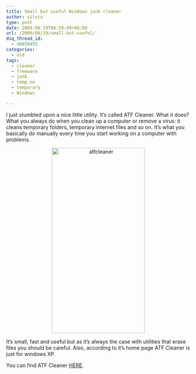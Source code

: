```yaml
---
title: Small but useful Windows junk cleaner
author: silviu
type: post
date: 2009-08-19T08:59:49+00:00
url: /2009/08/19/small-but-useful/
dsq_thread_id:
  - 48858455
categories:
  - old
tags:
  - cleaner
  - freeware
  - junk
  - temp_on
  - temporary
  - Windows

---
```

I just stumbled upon a nice little utility. It&#8217;s called ATF Cleaner. What it does? What you always do when you clean up a computer or remove a virus: it cleans temporary folders, temporary internet files and so on. It&#8217;s what you basically do manually every time you start working on a computer with problems.

<p style="text-align: center">
  <a href="http://blog.silviuvulcan.ro/wp-content/uploads/sites/2/2009/08/atfcleaner.jpg"><img decoding="async" loading="lazy" class="aligncenter size-full wp-image-436" title="atfcleaner" src="http://blog.silviuvulcan.ro/wp-content/uploads/sites/2/2009/08/atfcleaner.jpg" alt="atfcleaner" width="254" height="508" /></a>
</p>

It&#8217;s small, fast and useful but as it&#8217;s always the case with utilities that erase files you should be careful. Also, according to it&#8217;s home page ATF Cleaner is just for windows XP.

You can find ATF Cleaner <a href="http://www.atribune.org/" target="_blank" rel="noopener">HERE</a>.